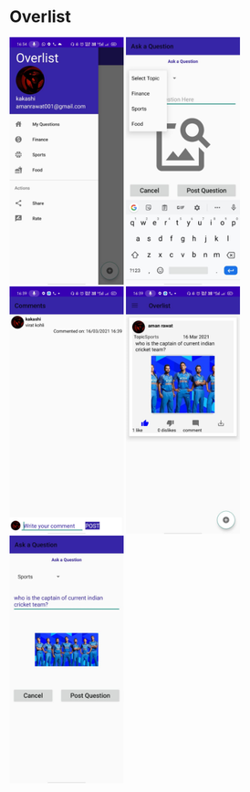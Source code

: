# Overlist

<img style="width: 200px" src="screenshots/WhatsApp Image 2021-03-16 at 4.35.08 PM.jpeg" />

<img style="width: 200px" src="screenshots/WhatsApp Image 2021-03-16 at 4.35.29 PM.jpeg" />

<img style="width: 200px" src="screenshots/WhatsApp Image 2021-03-16 at 4.39.58 PM.jpeg" />

<img style="width: 200px" src="screenshots/WhatsApp Image 2021-03-16 at 4.39.58 PM (1).jpeg" />

<img style="width: 200px" src="screenshots/WhatsApp Image 2021-03-16 at 4.39.59 PM.jpeg" />
